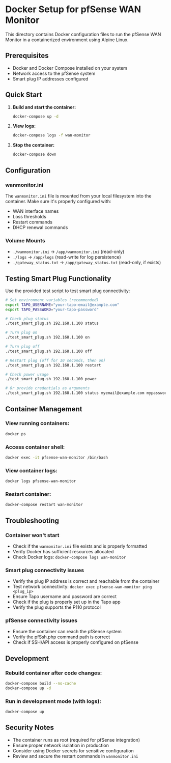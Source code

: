# Docker Setup for pfSense WAN Monitor

This directory contains Docker configuration files to run the pfSense WAN Monitor in a containerized environment using Alpine Linux.

## Prerequisites

- Docker and Docker Compose installed on your system
- Network access to the pfSense system
- Smart plug IP addresses configured

## Quick Start

1. **Build and start the container:**
   ```bash
   docker-compose up -d
   ```

2. **View logs:**
   ```bash
   docker-compose logs -f wan-monitor
   ```

3. **Stop the container:**
   ```bash
   docker-compose down
   ```

## Configuration

### wanmonitor.ini
The `wanmonitor.ini` file is mounted from your local filesystem into the container. Make sure it's properly configured with:

- WAN interface names
- Loss thresholds
- Restart commands
- DHCP renewal commands

### Volume Mounts

- `./wanmonitor.ini` → `/app/wanmonitor.ini` (read-only)
- `./logs` → `/app/logs` (read-write for log persistence)
- `./gateway_status.txt` → `/app/gateway_status.txt` (read-only, if exists)

## Testing Smart Plug Functionality

Use the provided test script to test smart plug connectivity:

```bash
# Set environment variables (recommended)
export TAPO_USERNAME="your-tapo-email@example.com"
export TAPO_PASSWORD="your-tapo-password"

# Check plug status
./test_smart_plug.sh 192.168.1.100 status

# Turn plug on
./test_smart_plug.sh 192.168.1.100 on

# Turn plug off
./test_smart_plug.sh 192.168.1.100 off

# Restart plug (off for 10 seconds, then on)
./test_smart_plug.sh 192.168.1.100 restart

# Check power usage
./test_smart_plug.sh 192.168.1.100 power

# Or provide credentials as arguments
./test_smart_plug.sh 192.168.1.100 status myemail@example.com mypassword
```

## Container Management

### View running containers:
```bash
docker ps
```

### Access container shell:
```bash
docker exec -it pfsense-wan-monitor /bin/bash
```

### View container logs:
```bash
docker logs pfsense-wan-monitor
```

### Restart container:
```bash
docker-compose restart wan-monitor
```

## Troubleshooting

### Container won't start
- Check if the `wanmonitor.ini` file exists and is properly formatted
- Verify Docker has sufficient resources allocated
- Check Docker logs: `docker-compose logs wan-monitor`

### Smart plug connectivity issues
- Verify the plug IP address is correct and reachable from the container
- Test network connectivity: `docker exec pfsense-wan-monitor ping <plug_ip>`
- Ensure Tapo username and password are correct
- Check if the plug is properly set up in the Tapo app
- Verify the plug supports the P110 protocol

### pfSense connectivity issues
- Ensure the container can reach the pfSense system
- Verify the pfSsh.php command path is correct
- Check if SSH/API access is properly configured on pfSense

## Development

### Rebuild container after code changes:
```bash
docker-compose build --no-cache
docker-compose up -d
```

### Run in development mode (with logs):
```bash
docker-compose up
```

## Security Notes

- The container runs as root (required for pfSense integration)
- Ensure proper network isolation in production
- Consider using Docker secrets for sensitive configuration
- Review and secure the restart commands in `wanmonitor.ini`
